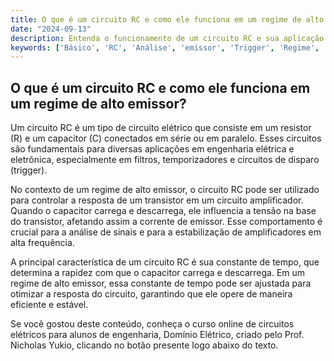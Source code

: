 ```yaml
---
title: O que é um circuito RC e como ele funciona em um regime de alto emissor?
date: "2024-09-13"
description: Entenda o funcionamento de um circuito RC e sua aplicação em regimes de alto emissor.
keywords: ['Básico', 'RC', 'Análise', 'emissor', 'Trigger', 'Regime', 'Alto']
---
```


## O que é um circuito RC e como ele funciona em um regime de alto emissor?

Um circuito RC é um tipo de circuito elétrico que consiste em um resistor (R) e um capacitor (C) conectados em série ou em paralelo. Esses circuitos são fundamentais para diversas aplicações em engenharia elétrica e eletrônica, especialmente em filtros, temporizadores e circuitos de disparo (trigger).

No contexto de um regime de alto emissor, o circuito RC pode ser utilizado para controlar a resposta de um transistor em um circuito amplificador. Quando o capacitor carrega e descarrega, ele influencia a tensão na base do transistor, afetando assim a corrente de emissor. Esse comportamento é crucial para a análise de sinais e para a estabilização de amplificadores em alta frequência.

A principal característica de um circuito RC é sua constante de tempo, que determina a rapidez com que o capacitor carrega e descarrega. Em um regime de alto emissor, essa constante de tempo pode ser ajustada para otimizar a resposta do circuito, garantindo que ele opere de maneira eficiente e estável.

Se você gostou deste conteúdo, conheça o curso online de circuitos elétricos para alunos de engenharia, Domínio Elétrico, criado pelo Prof. Nicholas Yukio, clicando no botão presente logo abaixo do texto.